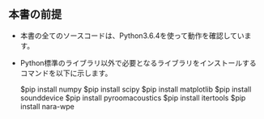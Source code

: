 
## 本書の前提
* 本書の全てのソースコードは、Python3.6.4を使って動作を確認しています。
* Python標準のライブラリ以外で必要となるライブラリをインストールする
コマンドを以下に示します。

    $pip install numpy
    $pip install scipy
    $pip install matplotlib
    $pip install sounddevice
    $pip install pyroomacoustics
    $pip install itertools
    $pip install nara-wpe
